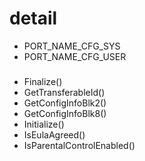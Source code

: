 # detail

- PORT_NAME_CFG_SYS
- PORT_NAME_CFG_USER
###
- Finalize()
- GetTransferableId()
- GetConfigInfoBlk2()
- GetConfigInfoBlk8()
- Initialize()
- IsEulaAgreed()
- IsParentalControlEnabled()